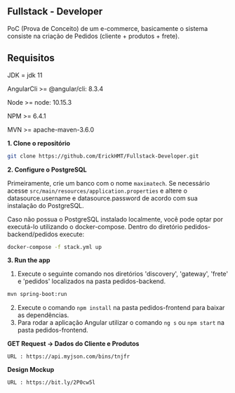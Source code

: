 ## Fullstack - Developer 
PoC (Prova de Conceito) de um e-commerce, basicamente o sistema consiste na criação de Pedidos (cliente + produtos + frete).

## Requisitos

JDK = jdk 11

AngularCli >= @angular/cli: 8.3.4

Node >= node: 10.15.3

NPM >= 6.4.1

MVN >= apache-maven-3.6.0

**1. Clone o repositório**

```bash
git clone https://github.com/ErickHMT/Fullstack-Developer.git
```

**2. Configure o PostgreSQL**

Primeiramente, crie um banco com o nome `maximatech`. Se necessário acesse `src/main/resources/application.properties` e altere o datasource.username e datasource.password de acordo com sua instalação do PostgreSQL.

Caso não possua o PostgreSQL instalado localmente, você pode optar por executá-lo utilizando o docker-compose. Dentro do diretório pedidos-backend/pedidos execute:

```bash
docker-compose -f stack.yml up
```

**3. Run the app**

1. Execute o seguinte comando nos diretórios 'discovery', 'gateway', 'frete' e 'pedidos' localizados na pasta pedidos-backend.

```bash
mvn spring-boot:run
```
2. Execute o comando `npm install` na pasta pedidos-frontend para baixar as dependências.
3. Para rodar a aplicação Angular utilizar o comando `ng s` ou `npm start` na pasta pedidos-frontend.

**GET Request -> Dados do Cliente e Produtos**

	URL : https://api.myjson.com/bins/tnjfr
  
**Design Mockup**

	URL : https://bit.ly/2P0cw5l
